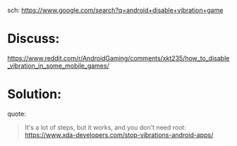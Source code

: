 sch: https://www.google.com/search?q=android+disable+vibration+game

# Discuss:
https://www.reddit.com/r/AndroidGaming/comments/xkt235/how_to_disable_vibration_in_some_mobile_games/

# Solution:
quote:
>It's a lot of steps, but it works, and you don't need root: https://www.xda-developers.com/stop-vibrations-android-apps/
